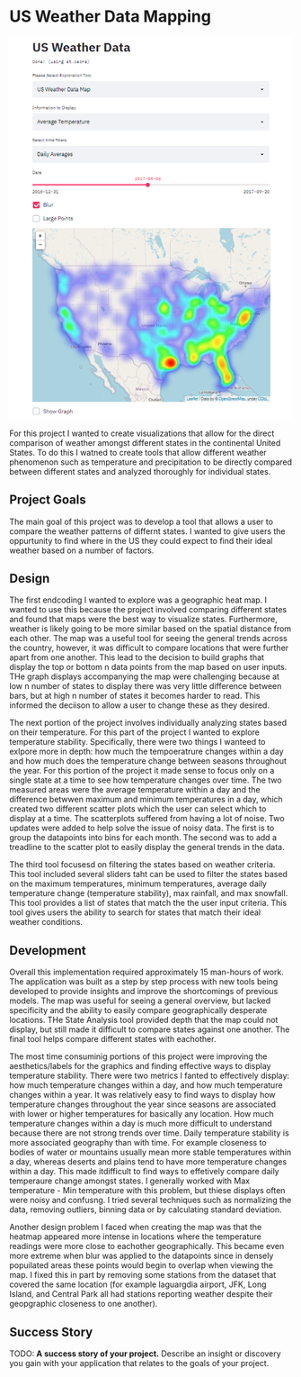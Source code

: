 # US Weather Data Mapping

![A screenshot of your application. Could be a GIF.](screenshot.png)

For this project I wanted to create visualizations that allow for the direct comparison of weather amongst different states in the continental United States. To do this I watned to create tools that allow different weather phenomenon such as temperature and precipitation to be directly compared between different states and analyzed thoroughly for individual states. 

## Project Goals

The main goal of this project was to develop a tool that allows a user to compare the weather patterns of differnt states. I wanted to give users the oppurtunity to find where in the US they could expect to find their ideal weather based on a number of factors. 

## Design

The first endcoding I wanted to explore was a geographic heat map. I wanted to use this because the project involved comparing different states and found that maps were the best way to visualize states. Furthermore, weather is likely going to be more similar based on the spatial distance from each other. The map was a useful tool for seeing the general trends across the country, however, it was difficult to compare locations that were further apart from one another. This lead to the decision to build graphs that display the top or bottom n data points from the map based on user inputs. THe graph displays accompanying the map were challenging because at low n number of states to display there was very little difference between bars, but at high n number of states it becomes harder to read. This informed the deciison to allow a user to change these as they desired. 

The next portion of the project involves individually analyzing states based on their temperature. For this part of the project I wanted to explore temperature stability. Specifically, there were two things I wanteed to exlpore more in depth: how much the tempoeratrure changes within a day and how much does the temperature change between seasons throughout the year. For this portion of the project it made sense to focus only on a single state at a time to see how temperature changes over time. The two measured areas were the average temperature within a day and the difference betwwen maximum and minimum temperatures in a day, which created two different scatter plots which the user can select which to display at a time. The scatterplots suffered from having a lot of noise. Two updates were added to help solve the issue of noisy data. The first is to group the datapoints into bins for each month. The second was to add a treadline to the scatter plot to easily display the general trends in the data.

The third tool focusesd on filtering the states based on weather criteria. This tool included several sliders taht can be used to filter the states based on the maximum temperatures, minimum temperatures, average daily temperature change (temperature stability), max rainfall, and max snowfall. This tool provides a list of states that match the the user input criteria. This tool gives users the ability to search for states that match their ideal weather conditions. 

## Development

Overall this implementation required approximately 15 man-hours of work. The application was built as a step by step process with new tools being developed to provide insights and improve the shortcomings of previous models. The map was useful for seeing a general overview, but lacked specificity and the ability to easily compare geographically desperate locations. THe State Analysis tool provided depth that the map could not display, but still made it difficult to compare states against one another. The final tool helps compare different states with eachother. 

The most time consuminig portions of this project were improving the aesthetics/labels for the graphics and finding effective ways to display temperature stability. There were two metrics I fanted to effectively display: how much temperature changes within a day, and how much temperature changes within a year. It was relatively easy to find ways to display how temperature changes throughout the year since seasons are associated with lower or higher temperatures for basically any location. How much temperature changes within a day is much more difficult to understand because there are not strong trends over time. Daily temperature stability is more associated geography than with time. For example closeness to bodies of water or mountains usually mean more stable temperatures within a day, whereas deserts and plains tend to have more temperature changes within a day. This made itdifficult to find ways to effetively compare daily temperaure change amongst states. I generally worked with Max temperature - Min temperature with this problem, but thiese displays often were noisy and confusng. I tried several techniques such as normalizing the data, removing outliers, binning data or by calculating standard deviation. 

Another design problem I faced when creating the map was that the heatmap appeared more intense in locations where the temperature readings were more close to eachother geographically. This became even more extreme when blur was applied to the datapoints since in densely popuilated areas these points would begin to overlap when viewing the map. I fixed this in part by removing some stations from the dataset that covered the same location (for example laguargdia airport, JFK, Long Island, and Central Park all had stations reporting weather despite their geopgraphic closeness to one another). 

## Success Story

TODO:  **A success story of your project.** Describe an insight or discovery you gain with your application that relates to the goals of your project.


